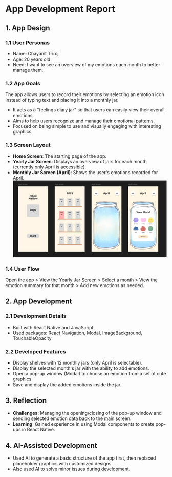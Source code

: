# App Development Report

## 1. App Design

### 1.1 User Personas
- Name: Chayanit Triroj
- Age: 20 years old
- Need: I want to see an overview of my emotions each month to better manage them.

### 1.2 App Goals
The app allows users to record their emotions by selecting an emotion icon instead of typing text and placing it into a monthly jar.
- It acts as a "feelings diary jar" so that users can easily view their overall emotions.
- Aims to help users recognize and manage their emotional patterns.
- Focused on being simple to use and visually engaging with interesting graphics.

### 1.3 Screen Layout

- **Home Screen**: The starting page of the app.
- **Yearly Jar Screen**: Displays an overview of jars for each month (currently only April is accessible).
- **Monthly Jar Screen (April)**: Shows the user's emotions recorded for April.
![Figma](image.png)

### 1.4 User Flow

Open the app > View the Yearly Jar Screen > Select a month > View the emotion summary for that month > Add new emotions as needed.

## 2. App Development

### 2.1 Development Details

- Built with React Native and JavaScript
- Used packages: React Navigation, Modal, ImageBackground, TouchableOpacity

### 2.2 Developed Features

- Display shelves with 12 monthly jars (only April is selectable).
- Display the selected month's jar with the ability to add emotions.
- Open a pop-up window (Modal) to choose an emotion from a set of cute graphics.
- Save and display the added emotions inside the jar.

## 3. Reflection

- **Challenges**: Managing the opening/closing of the pop-up window and sending selected emotion data back to the main screen.
- **Learning**: Gained experience in using Modal components to create pop-ups in React Native.

## 4. AI-Assisted Development

- Used AI to generate a basic structure of the app first, then replaced placeholder graphics with customized designs.
- Also used AI to solve minor issues during development.


